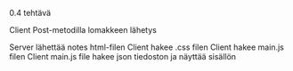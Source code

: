 0.4 tehtävä

Client Post-metodilla lomakkeen lähetys

Server lähettää notes html-filen
Client hakee .css filen
Client hakee main.js filen
Client main.js file hakee json tiedoston ja näyttää sisällön